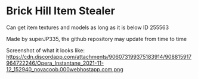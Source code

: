 # Brick Hill Item Stealer
Can get item textures and models as long as it is below ID 255563

Made by superJP335, the github repository may update from time to time

Screenshot of what it looks like: https://cdn.discordapp.com/attachments/906073199375183914/908815917964722246/Opera_Instantane_2021-11-12_152940_novacoob.000webhostapp.com.png
